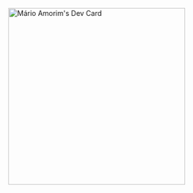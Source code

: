 <a href="https://app.daily.dev/mario_amorim"><img src="https://api.daily.dev/devcards/v2/vpstrtL94wCmUGoDxrIKI.png?type=default&r=x1l" width="356" alt="Mário Amorim's Dev Card"/></a>
